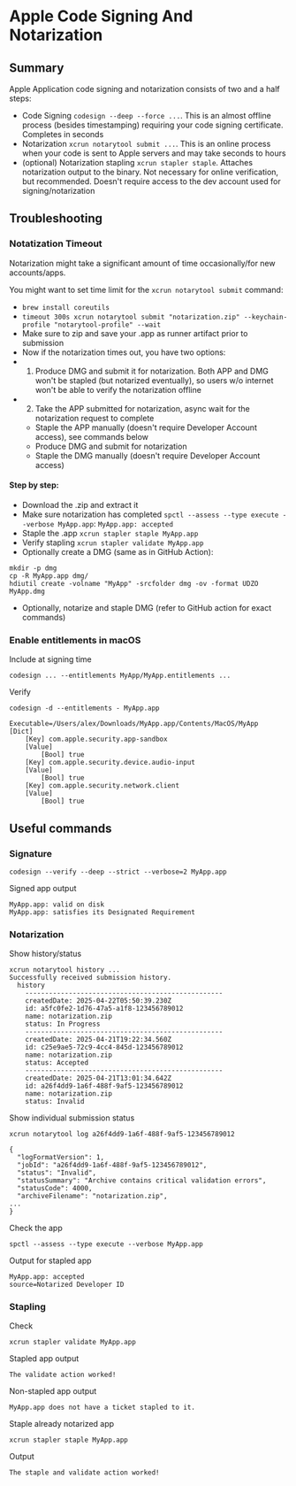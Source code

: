 # Apple Code Signing And Notarization

## Summary
Apple Application code signing and notarization consists of two and a half steps:
- Code Signing `codesign --deep --force ...`. This is an almost offline process (besides timestamping) requiring your code signing certificate. Completes in seconds
- Notarization `xcrun notarytool submit ...`. This is an online process when your code is sent to Apple servers and may take seconds to hours
- (optional) Notarization stapling `xcrun stapler staple`. Attaches notarization output to the binary. Not necessary for online verification, but recommended. Doesn't require access to the dev account used for signing/notarization 

## Troubleshooting
### Notatization Timeout
Notarization might take a significant amount of time occasionally/for new accounts/apps.

You might want to set time limit for the `xcrun notarytool submit` command:
- `brew install coreutils`
- `timeout 300s xcrun notarytool submit "notarization.zip" --keychain-profile "notarytool-profile" --wait`
- Make sure to zip and save your .app as runner artifact prior to submission
- Now if the notarization times out, you have two options:
- 1. Produce DMG and submit it for notarization. Both APP and DMG won't be stapled (but notarized eventually), so users w/o internet won't be able to verify the notarization offline
- 2. Take the APP submitted for notarization, async wait for the notarization request to complete
    - Staple the APP manually (doesn't require Developer Account access), see commands below
    - Produce DMG and submit for notarization
    - Staple the DMG manually (doesn't require Developer Account access)
#### Step by step:
- Download the .zip and extract it
- Make sure notarization has completed `spctl --assess --type execute --verbose MyApp.app`: `MyApp.app: accepted`
- Staple the .app `xcrun stapler staple MyApp.app`
- Verify stapling `xcrun stapler validate MyApp.app`
- Optionally create a DMG (same as in GitHub Action):
```shell
mkdir -p dmg
cp -R MyApp.app dmg/
hdiutil create -volname "MyApp" -srcfolder dmg -ov -format UDZO MyApp.dmg
```
- Optionally, notarize and staple DMG (refer to GitHub action for exact commands)

### Enable entitlements in macOS
Include at signing time
```shell
codesign ... --entitlements MyApp/MyApp.entitlements ...
```
Verify
```shell
codesign -d --entitlements - MyApp.app
```
```shell
Executable=/Users/alex/Downloads/MyApp.app/Contents/MacOS/MyApp
[Dict]
	[Key] com.apple.security.app-sandbox
	[Value]
		[Bool] true
	[Key] com.apple.security.device.audio-input
	[Value]
		[Bool] true
	[Key] com.apple.security.network.client
	[Value]
		[Bool] true
```

## Useful commands
### Signature
```shell
codesign --verify --deep --strict --verbose=2 MyApp.app
```
Signed app output
```shell
MyApp.app: valid on disk
MyApp.app: satisfies its Designated Requirement
```
### Notarization
Show history/status
```shell
xcrun notarytool history ...
Successfully received submission history.
  history
    --------------------------------------------------
    createdDate: 2025-04-22T05:50:39.230Z
    id: a5fc0fe2-1d76-47a5-a1f8-123456789012
    name: notarization.zip
    status: In Progress
    --------------------------------------------------
    createdDate: 2025-04-21T19:22:34.560Z
    id: c25e9ae5-72c9-4cc4-845d-123456789012
    name: notarization.zip
    status: Accepted
    --------------------------------------------------
    createdDate: 2025-04-21T13:01:34.642Z
    id: a26f4dd9-1a6f-488f-9af5-123456789012
    name: notarization.zip
    status: Invalid
```
Show individual submission status
```shell
xcrun notarytool log a26f4dd9-1a6f-488f-9af5-123456789012

{
  "logFormatVersion": 1,
  "jobId": "a26f4dd9-1a6f-488f-9af5-123456789012",
  "status": "Invalid",
  "statusSummary": "Archive contains critical validation errors",
  "statusCode": 4000,
  "archiveFilename": "notarization.zip",
...
}
```
Check the app
```shell
spctl --assess --type execute --verbose MyApp.app
```
Output for stapled app
```shell
MyApp.app: accepted
source=Notarized Developer ID
```
### Stapling
Check
```shell
xcrun stapler validate MyApp.app
```
Stapled app output
```shell
The validate action worked!
```
Non-stapled app output
```shell
MyApp.app does not have a ticket stapled to it.
```
Staple already notarized app
```shell
xcrun stapler staple MyApp.app
```
Output
```shell
The staple and validate action worked!
```